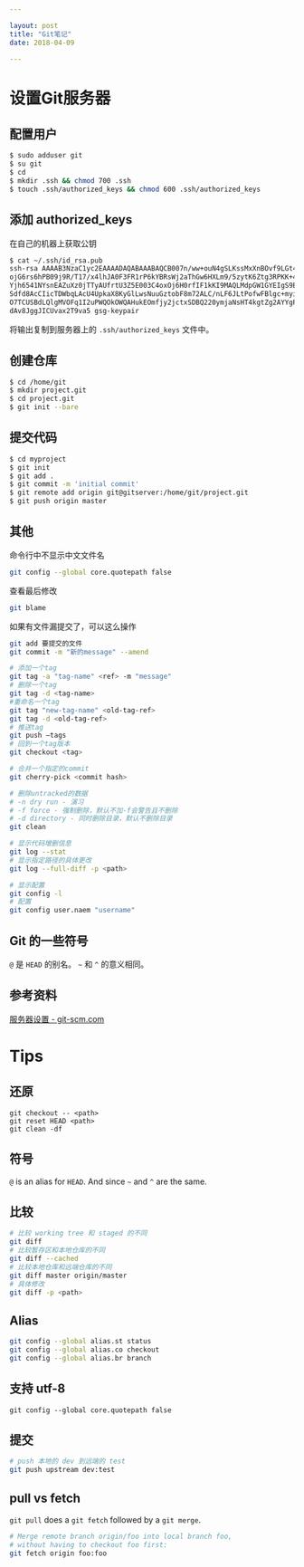 ```yaml
---

layout: post
title: "Git笔记"
date: 2018-04-09

---
```


# 设置Git服务器
## 配置用户
```bash
$ sudo adduser git
$ su git
$ cd
$ mkdir .ssh && chmod 700 .ssh
$ touch .ssh/authorized_keys && chmod 600 .ssh/authorized_keys
```
## 添加 authorized_keys
在自己的机器上获取公钥
```bash
$ cat ~/.ssh/id_rsa.pub
ssh-rsa AAAAB3NzaC1yc2EAAAADAQABAAABAQCB007n/ww+ouN4gSLKssMxXnBOvf9LGt4L
ojG6rs6hPB09j9R/T17/x4lhJA0F3FR1rP6kYBRsWj2aThGw6HXLm9/5zytK6Ztg3RPKK+4k
Yjh6541NYsnEAZuXz0jTTyAUfrtU3Z5E003C4oxOj6H0rfIF1kKI9MAQLMdpGW1GYEIgS9Ez
Sdfd8AcCIicTDWbqLAcU4UpkaX8KyGlLwsNuuGztobF8m72ALC/nLF6JLtPofwFBlgc+myiv
O7TCUSBdLQlgMVOFq1I2uPWQOkOWQAHukEOmfjy2jctxSDBQ220ymjaNsHT4kgtZg2AYYgPq
dAv8JggJICUvax2T9va5 gsg-keypair
```
将输出复制到服务器上的 `.ssh/authorized_keys` 文件中。

## 创建仓库
```bash
$ cd /home/git
$ mkdir project.git
$ cd project.git
$ git init --bare
```
## 提交代码
```bash
$ cd myproject
$ git init
$ git add .
$ git commit -m 'initial commit'
$ git remote add origin git@gitserver:/home/git/project.git
$ git push origin master
```

## 其他

命令行中不显示中文文件名

```bash
git config --global core.quotepath false
```

查看最后修改

```bash
git blame
```

如果有文件漏提交了，可以这么操作

```bash
git add 要提交的文件
git commit -m "新的message" --amend
```

```bash
# 添加一个tag
git tag -a "tag-name" <ref> -m "message"
# 删除一个tag
git tag -d <tag-name>
#重命名一个tag
git tag "new-tag-name" <old-tag-ref>
git tag -d <old-tag-ref>
# 推送tag
git push —tags
# 回到一个tag版本
git checkout <tag>
```

```bash
# 合并一个指定的commit
git cherry-pick <commit hash>
```

```bash
# 删除untracked的数据
# -n dry run - 演习
# -f force - 强制删除，默认不加-f会警告且不删除
# -d directory - 同时删除目录，默认不删除目录
git clean
```

```bash
# 显示代码增删信息
git log --stat
# 显示指定路径的具体更改
git log --full-diff -p <path>
```

```bash
# 显示配置
git config -l
# 配置
git config user.naem "username"
```
## Git 的一些符号
`@` 是 `HEAD` 的别名。
`~` 和 `^` 的意义相同。

## 参考资料
[服务器设置 - git-scm.com](https://git-scm.com/book/en/v2/Git-on-the-Server-Setting-Up-the-Server)

# Tips
## 还原
```
git checkout -- <path>
git reset HEAD <path>
git clean -df
```
## 符号
`@` is an alias for `HEAD`. And since `~` and `^` are the same.

## 比较
```bash
# 比较 working tree 和 staged 的不同
git diff 
# 比较暂存区和本地仓库的不同
git diff --cached
# 比较本地仓库和远端仓库的不同
git diff master origin/master
# 具体修改
git diff -p <path>
```

## Alias
```bash
git config --global alias.st status
git config --global alias.co checkout
git config --global alias.br branch
```

## 支持 utf-8
```
git config --global core.quotepath false  
```

## 提交

```bash
# push 本地的 dev 到远端的 test
git push upstream dev:test
```

## pull vs fetch
`git pull` does a `git fetch` followed by a `git merge`.

```bash
# Merge remote branch origin/foo into local branch foo,
# without having to checkout foo first:
git fetch origin foo:foo
```